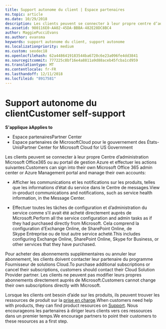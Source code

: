 ```yaml
---
title: Support autonome du client | Espace partenaires
ms.topic: article
ms.date: 10/29/2018
description: Les clients peuvent se connecter à leur propre centre d’administration Microsoft Office 365 ou portail de gestion Azure et gérer leurs propres comptes. Pour acheter des abonnements supplémentaires ou annuler leur abonnement, les clients doivent contacter leur partenaire du programme Fournisseur de solutions Cloud.
ms.assetid: 980116E0-AA02-45DA-BBBA-482E28DC8BC4
author: MaggiePucciEvans
ms.author: evansma
keywords: support autonome du client, support autonome
ms.localizationpriority: medium
ms.custom: seodec18
ms.openlocfilehash: 62a4486419183544ba6720c6e23a096fe4dd3841
ms.sourcegitcommit: 777225c8bf16e4a8811a9d88aceb45fcba1cd959
ms.translationtype: MT
ms.contentlocale: fr-FR
ms.lasthandoff: 12/11/2018
ms.locfileid: "8917581"
---
```

# <a name="customer-self-support"></a><span data-ttu-id="7b99a-105">Support autonome du client</span><span class="sxs-lookup"><span data-stu-id="7b99a-105">Customer self-support</span></span>

**<span data-ttu-id="7b99a-106">S'applique à</span><span class="sxs-lookup"><span data-stu-id="7b99a-106">Applies to</span></span>**

-  <span data-ttu-id="7b99a-107">Espace partenaires</span><span class="sxs-lookup"><span data-stu-id="7b99a-107">Partner Center</span></span>
-  <span data-ttu-id="7b99a-108">Espace partenaires de MicrosoftCloud pour le gouvernement des États-Unis</span><span class="sxs-lookup"><span data-stu-id="7b99a-108">Partner Center for Microsoft Cloud for US Government</span></span>


<span data-ttu-id="7b99a-109">Les clients peuvent se connecter à leur propre Centre d’administration Microsoft Office365 ou au portail de gestion Azure et effectuer les actions suivantes:</span><span class="sxs-lookup"><span data-stu-id="7b99a-109">Customers can sign into their own Microsoft Office 365 admin center or Azure Management portal and manage their own accounts:</span></span>

-   <span data-ttu-id="7b99a-110">Afficher les communications et les notifications sur les produits, telles que les informations d’état du service dans le Centre de messages.</span><span class="sxs-lookup"><span data-stu-id="7b99a-110">View in-product communications and notifications, such as service health information, in the Message Center.</span></span>

-   <span data-ttu-id="7b99a-111">Effectuer toutes les tâches de configuration et d’administration du service comme s’il avait été acheté directement auprès de Microsoft.</span><span class="sxs-lookup"><span data-stu-id="7b99a-111">Perform all the service configuration and admin tasks as if they had purchased directly from Microsoft.</span></span> <span data-ttu-id="7b99a-112">Cela comprend la configuration d’Exchange&nbsp;Online, de SharePoint&nbsp;Online, de Skype&nbsp;Entreprise ou de tout autre service acheté.</span><span class="sxs-lookup"><span data-stu-id="7b99a-112">This includes configuring Exchange Online, SharePoint Online, Skype for Business, or other services that they have purchased.</span></span>

<span data-ttu-id="7b99a-113">Pour acheter des abonnements supplémentaires ou annuler leur abonnement, les clients doivent contacter leur partenaire du programme Fournisseur de solutions Cloud.</span><span class="sxs-lookup"><span data-stu-id="7b99a-113">To purchase additional subscriptions or cancel their subscriptions, customers should contact their Cloud Solution Provider partner.</span></span> <span data-ttu-id="7b99a-114">Les clients ne peuvent pas modifier leurs propres abonnements directement auprès de Microsoft.</span><span class="sxs-lookup"><span data-stu-id="7b99a-114">Customers cannot change their own subscriptions directly with Microsoft.</span></span>

<span data-ttu-id="7b99a-115">Lorsque les clients ont besoin d’aide sur les produits, ils peuvent trouver les ressources de produit sur la [prise en charge](https://partnercenter.microsoft.com/partner/support).</span><span class="sxs-lookup"><span data-stu-id="7b99a-115">When customers need help with products, they can find product resources on [Support](https://partnercenter.microsoft.com/partner/support).</span></span> <span data-ttu-id="7b99a-116">Nous encourageons les partenaires à diriger leurs clients vers ces ressources dans un premier temps.</span><span class="sxs-lookup"><span data-stu-id="7b99a-116">We encourage partners to point their customers to these resources as a first step.</span></span>

 

 



